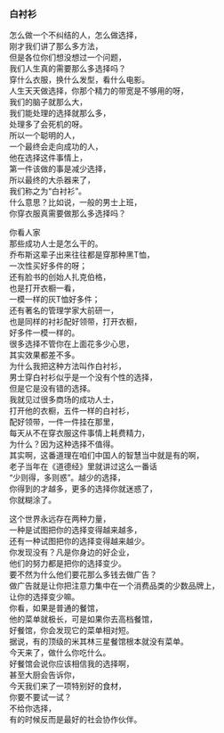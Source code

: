 ### 白衬衫
怎么做一个不纠结的人，怎么做选择，  
刚才我们讲了那么多方法，  
但是各位你们想没想过一个问题，  
我们人生真的需要那么多选择吗？  
穿什么衣服，换什么发型，看什么电影。  
人生天天做选择，你那个精力的带宽是不够用的呀，  
我们的脑子就那么大，  
我们能处理的选择就那么多，  
处理多了会死机的呀。  
所以一个聪明的人，  
一个最终会走向成功的人，  
他在选择这件事情上，  
第一件该做的事是减少选择，  
所以最终的大杀器来了，  
我们称之为“白衬衫”。  
什么意思？比如说，一般的男士上班，  
你穿衣服真需要做那么多选择吗？  

你看人家  
那些成功人士是怎么干的。  
乔布斯这辈子出来往往都是穿那种黑T恤，  
一次性买好多件的呀；  
还有脸书的创始人扎克伯格，  
也是打开衣橱一看，  
一模一样的灰T恤好多件；  
还有著名的管理学家大前研一，  
也是同样的衬衫配好领带，打开衣橱，  
好多件一模一样的。  
很多选择不管你在上面花多少心思，  
其实效果都差不多。  
为什么我把这种方法叫作白衬衫，  
男士穿白衬衫似乎是一个没有个性的选择，  
但是它是没有错的选择。  
我就见过很多商场的成功人士，  
打开他的衣橱，五件一样的白衬衫，  
配好领带，一件一件挂在那里，  
每天从不在穿衣服这件事情上耗费精力，  
为什么？因为这种选择不值得。  
其实啊，这番道理在咱们中国人的智慧当中就是有的啊，  
老子当年在《道德经》里就讲过这么一番话  
“少则得，多则惑”。越少的选择，  
你得到的才越多，更多的选择你就迷惑了，  
你就糊涂了。  

这个世界永远存在两种力量，  
一种是试图把你的选择变得越来越多，  
还有一种试图把你的选择变得越来越少。  
你发现没有？凡是你身边的好企业，  
他们的努力都是把你的选择变少。  
要不然为什么他们要花那么多钱去做广告？  
做广告就是让你把注意力集中在一个消费品类的少数品牌上，  
让你的选择变少嘛。  
你看，如果是普通的餐馆，  
他的菜单就极长，可是如果你去高档餐馆，  
好餐馆，你会发现它的菜单相对短。  
据说，有的顶级的米其林三星餐馆根本就没有菜单。  
今天来了，做什么你吃什么。  
好餐馆会说你应该相信我的选择啊，  
甚至大厨会告诉你，  
今天我们来了一项特别好的食材，  
你要不要试一试？  
不给你选择，  
有的时候反而是最好的社会协作伙伴。  